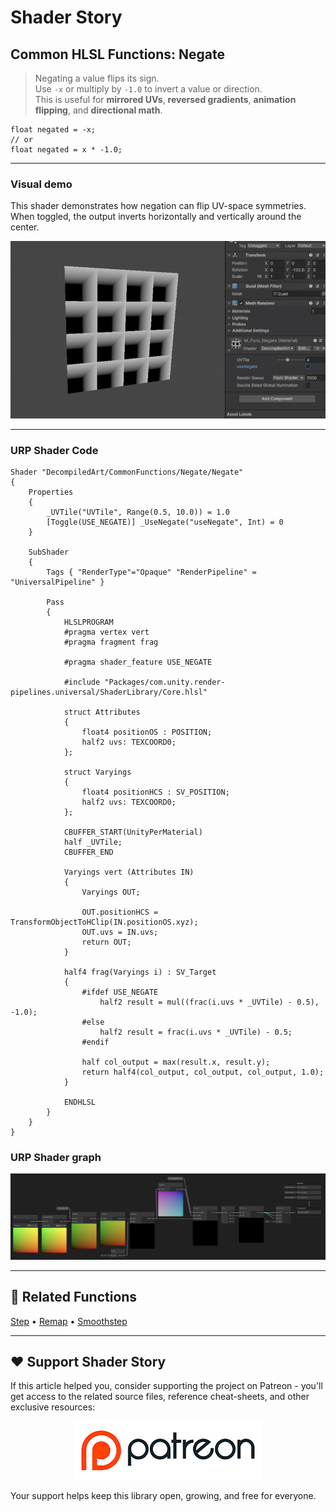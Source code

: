 # Shader Story

## Common HLSL Functions: Negate

> Negating a value flips its sign.  
> Use `-x` or multiply by `-1.0` to invert a value or direction.  
> This is useful for **mirrored UVs**, **reversed gradients**, **animation flipping**, and **directional math**.

```hlsl
float negated = -x;
// or
float negated = x * -1.0;

```

---

### Visual demo 
This shader demonstrates how negation can flip UV-space symmetries.
When toggled, the output inverts horizontally and vertically around the center.

<p align="center">
<img src="https://github.com/DeGGeD/ShaderStory/blob/main/Resources/Images/Chapters/CommonFunctions/Negate/DA_CommonFuncs_Negate_Demo_01.gif" alt="Shader Story: Function - Negate" title="Shader Story: Function - Negate">
</p>

---
### URP Shader Code

```hlsl
Shader "DecompiledArt/CommonFunctions/Negate/Negate"
{
    Properties
    {
        _UVTile("UVTile", Range(0.5, 10.0)) = 1.0
        [Toggle(USE_NEGATE)] _UseNegate("useNegate", Int) = 0
    }

    SubShader
    {
        Tags { "RenderType"="Opaque" "RenderPipeline" = "UniversalPipeline" }

        Pass
        {
            HLSLPROGRAM
            #pragma vertex vert
            #pragma fragment frag

            #pragma shader_feature USE_NEGATE

            #include "Packages/com.unity.render-pipelines.universal/ShaderLibrary/Core.hlsl"

            struct Attributes
            {
                float4 positionOS : POSITION;
                half2 uvs: TEXCOORD0;
            };

            struct Varyings
            {
                float4 positionHCS : SV_POSITION;
                half2 uvs: TEXCOORD0;
            };

            CBUFFER_START(UnityPerMaterial)
            half _UVTile;
            CBUFFER_END

            Varyings vert (Attributes IN)
            {
                Varyings OUT;

                OUT.positionHCS = TransformObjectToHClip(IN.positionOS.xyz);
                OUT.uvs = IN.uvs;
                return OUT;
            }

            half4 frag(Varyings i) : SV_Target
            {
                #ifdef USE_NEGATE
                    half2 result = mul((frac(i.uvs * _UVTile) - 0.5), -1.0);
                #else
                    half2 result = frac(i.uvs * _UVTile) - 0.5;
                #endif

                half col_output = max(result.x, result.y);
                return half4(col_output, col_output, col_output, 1.0);
            }

            ENDHLSL
        }
    }
}
```

### URP Shader graph
<p align="center">
<img src="https://github.com/DeGGeD/ShaderStory/blob/main/Resources/Images/Chapters/CommonFunctions/Negate/DA_CommonFuncs_Negate_Graph_01.png" alt="Shader Story: Function - Negate" title="Shader Story: Function - Negate">
</p>

---

## 🔗 Related Functions

[Step](https://github.com/DeGGeD/ShaderStory/blob/main/Chapters/CommonFunctions/Step.md) • [Remap](https://github.com/DeGGeD/ShaderStory/blob/main/Chapters/CommonFunctions/Remap.md) • [Smoothstep](https://github.com/DeGGeD/ShaderStory/blob/main/Chapters/CommonFunctions/Smoothstep.md)

---

## ❤️ Support Shader Story

If this article helped you, consider supporting the project on Patreon - you'll get access to the related source files, reference cheat-sheets, and other exclusive resources:

<p align="center">
  <a href="https://www.patreon.com/decompiled_art" target="_blank">
    <img src="https://github.com/DeGGeD/ShaderStory/blob/main/Resources/Images/Github/ShaderStory_Github_Patreon.jpg" alt="DecompiledArt on Patreon">
  </a>
</p>

Your support helps keep this library open, growing, and free for everyone.
